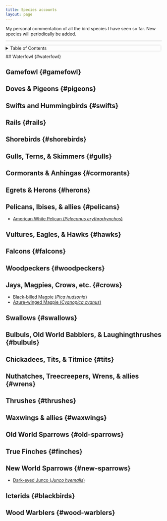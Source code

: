 ```yaml
---
title: Species accounts
layout: page
---
```


My personal commentation of all the bird species I have seen so far. New species will periodically be added.

___
<details style="
								margin: 10px 0 10px 0;
								max-width: 500px;
								box-shadow: rgba(0,0,0,0.2) 0 0px 5px;
								">
	<summary>Table of Contents</summary>
	<ul>
		<li><a href="#waterfowl">Waterfowl</a></li>
		<li><a href="#gamefowl">Gamefowl</a></li>
		<li><a href="#pigeons">Doves & Pigeons</a></li>
		<li><a href="#swifts">Swifts & Hummingbirds</a></li>
		<li><a href="#rails">Rails</a></li>
		<li><a href="#shorebirds">Shorebirds</a></li>
		<li><a href="#gulls">Gulls, Terns, & Skimmers</a></li>
		<li><a href="#cormorants">Cormorants & Anhingas</a></li>
		<li><a href="#herons">Egrets & Herons</a></li>
		<li><a href="#pelicans">Pelicans, Ibises, & allies</a></li>
		<li><a href="#hawks">Vultures, Eagles, & Hawks</a></li>
		<li><a href="#falcons">Falcons</a></li>
		<li><a href="#woodpeckers">Woodpeckers</a></li>
		<li><a href="#crows">Jays, Magpies, Crows, etc.</a></li>
		<li><a href="#swallows">Swallows</a></li>
		<li><a href="#bulbuls">Bulbuls, Old World Babblers, & Laughingthrushes</a></li>
		<li><a href="#tits">Chickadees, Tits, & Titmice</a></li>
		<li><a href="#wrens">Nuthatches, Treecreepers, & Wrens</a></li>
		<li><a href="#thrushes">Thrushes</a></li>
		<li><a href="#waxwings">Waxwings & allies</a></li>
		<li><a href="#old-sparrows">Old World Sparrows</a></li>
		<li><a href="#finches">True Finches</a></li>
		<li><a href="#new-sparrows">New World Sparrows</a></li>
		<li><a href="#blackbirds">Icterids</a></li>
		<li><a href="#wood-warblers">Wood Warblers</a></li>
	</ul>
</details>
## Waterfowl {#waterfowl}

## Gamefowl {#gamefowl}

## Doves & Pigeons {#pigeons}

## Swifts and Hummingbirds  {#swifts}

## Rails {#rails}

## Shorebirds {#shorebirds}

## Gulls, Terns, & Skimmers {#gulls}

## Cormorants & Anhingas {#cormorants}

## Egrets & Herons {#herons}

## Pelicans, Ibises, & allies {#pelicans}
* [American White Pelican (*Pelecanus erythrorhynchos*)](AWPE.html)

## Vultures, Eagles, & Hawks {#hawks}

## Falcons {#falcons}

## Woodpeckers {#woodpeckers}

## Jays, Magpies, Crows, etc. {#crows}
* [Black-billed Magpie (*Pica hudsonia*)](BBMA.html)
* [Azure-winged Magpie (*Cyanopica cyanus*)](AWMA.html)

## Swallows {#swallows}

## Bulbuls, Old World Babblers, & Laughingthrushes {#bulbuls}

## Chickadees, Tits, & Titmice {#tits}

## Nuthatches, Treecreepers, Wrens, & allies {#wrens}

## Thrushes {#thrushes}

## Waxwings & allies {#waxwings}

## Old World Sparrows {#old-sparrows}

## True Finches {#finches}

## New World Sparrows {#new-sparrows}
* [Dark-eyed Junco (*Junco hyemalis*)](DEJU.html)

## Icterids {#blackbirds}

## Wood Warblers {#wood-warblers}
